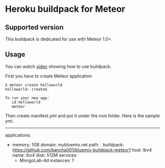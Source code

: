 # Heroku buildpack for Meteor

## Supported version

This buildpack is dedicated for use with Meteor 1.0+.

## Usage

You can watch [video](http://youtu.be/boeTv3527E0) showing how to use buildpack.

First you have to create Meteor application

```
$ meteor create helloworld
helloworld: created.

To run your new app:
   cd helloworld
   meteor
```

Then create manifest.yml and put it under the root folder.
Here is the sample yml.

---
applications:
- memory: 1GB
  domain: mybluemix.net
  path: .
  buildpack: https://github.com/bancha001/bluemix-buildpack-meteor1
  host: lbv4
  name: lbv4
  disk: 512M
  services:
    - MongoLab-4d
  instances: 1

